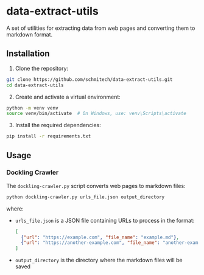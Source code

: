 # data-extract-utils

A set of utilities for extracting data from web pages and converting them to markdown format.

## Installation

1. Clone the repository:
```bash
git clone https://github.com/schmitech/data-extract-utils.git
cd data-extract-utils
```

2. Create and activate a virtual environment:
```bash
python -m venv venv
source venv/bin/activate  # On Windows, use: venv\Scripts\activate
```

3. Install the required dependencies:
```bash
pip install -r requirements.txt
```

## Usage

### Dockling Crawler

The `dockling-crawler.py` script converts web pages to markdown files:

```bash
python dockling-crawler.py urls_file.json output_directory
```

where:
- `urls_file.json` is a JSON file containing URLs to process in the format:
  ```json
  [
    {"url": "https://example.com", "file_name": "example.md"},
    {"url": "https://another-example.com", "file_name": "another-example.md"}
  ]
  ```
- `output_directory` is the directory where the markdown files will be saved